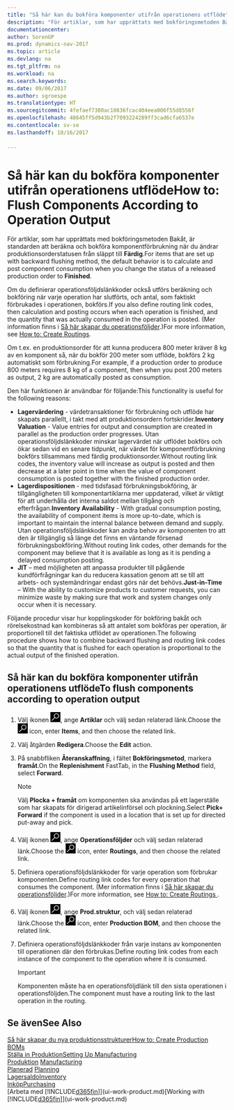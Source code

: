 ```yaml
---
title: "Så här kan du bokföra komponenter utifrån operationens utflöde"
description: "För artiklar, som har upprättats med bokföringsmetoden Bakåt, är standarden att beräkna och bokföra komponentförbrukning när du ändrar produktionsorderstatusen från släppt till **Färdig**. Mer information finns i  Bokföringsmetod."
documentationcenter: 
author: SorenGP
ms.prod: dynamics-nav-2017
ms.topic: article
ms.devlang: na
ms.tgt_pltfrm: na
ms.workload: na
ms.search.keywords: 
ms.date: 09/06/2017
ms.author: sgroespe
ms.translationtype: HT
ms.sourcegitcommit: 4fefaef7380ac10836fcac404eea006f55d8556f
ms.openlocfilehash: 48645ff5d943b2f7093224289ff3cad6cfa6537e
ms.contentlocale: sv-se
ms.lasthandoff: 10/16/2017

---
```

# <a name="how-to-flush-components-according-to-operation-output"></a><span data-ttu-id="4429b-104">Så här kan du bokföra komponenter utifrån operationens utflöde</span><span class="sxs-lookup"><span data-stu-id="4429b-104">How to: Flush Components According to Operation Output</span></span>
<span data-ttu-id="4429b-105">För artiklar, som har upprättats med bokföringsmetoden Bakåt, är standarden att beräkna och bokföra komponentförbrukning när du ändrar produktionsorderstatusen från släppt till **Färdig**.</span><span class="sxs-lookup"><span data-stu-id="4429b-105">For items that are set up with backward flushing method, the default behavior is to calculate and post component consumption when you change the status of a released production order to **Finished**.</span></span>  

<span data-ttu-id="4429b-106">Om du definierar operationsföljdslänkkoder också utförs beräkning och bokföring när varje operation har slutförts, och antal, som faktiskt förbrukades i operationen, bokförs.</span><span class="sxs-lookup"><span data-stu-id="4429b-106">If you also define routing link codes, then calculation and posting occurs when each operation is finished, and the quantity that was actually consumed in the operation is posted.</span></span> <span data-ttu-id="4429b-107">(Mer information finns i [Så här skapar du operationsföljder](production-how-to-create-routings.md).)</span><span class="sxs-lookup"><span data-stu-id="4429b-107">For more information, see [How to: Create Routings](production-how-to-create-routings.md).</span></span>  

<span data-ttu-id="4429b-108">Om t.ex. en produktionsorder för att kunna producera 800 meter kräver 8 kg av en komponent så, när du bokför 200 meter som utflöde, bokförs 2 kg automatiskt som förbrukning.</span><span class="sxs-lookup"><span data-stu-id="4429b-108">For example, if a production order to produce 800 meters requires 8 kg of a component, then when you post 200 meters as output, 2 kg are automatically posted as consumption.</span></span>  

<span data-ttu-id="4429b-109">Den här funktionen är användbar för följande:</span><span class="sxs-lookup"><span data-stu-id="4429b-109">This functionality is useful for the following reasons:</span></span>  

-   <span data-ttu-id="4429b-110">**Lagervärdering** - värdetransaktioner för förbrukning och utflöde har skapats parallellt, i takt med att produktionsordern fortskrider.</span><span class="sxs-lookup"><span data-stu-id="4429b-110">**Inventory Valuation** - Value entries for output and consumption are created in parallel as the production order progresses.</span></span> <span data-ttu-id="4429b-111">Utan operationsföljdslänkkoder minskar lagervärdet när utflödet bokförs och ökar sedan vid en senare tidpunkt, när värdet för komponentförbrukning bokförs tillsammans med färdig produktionsorder.</span><span class="sxs-lookup"><span data-stu-id="4429b-111">Without routing link codes, the inventory value will increase as output is posted and then decrease at a later point in time when the value of component consumption is posted together with the finished production order.</span></span>  
-   <span data-ttu-id="4429b-112">**Lagerdispositionen** - med tidsfasad förbrukningsbokföring, är tillgängligheten till komponentartiklarna mer uppdaterad, vilket är viktigt för att underhålla det interna saldot mellan tillgång och efterfrågan.</span><span class="sxs-lookup"><span data-stu-id="4429b-112">**Inventory Availability** - With gradual consumption posting, the availability of component items is more up-to-date, which is important to maintain the internal balance between demand and supply.</span></span> <span data-ttu-id="4429b-113">Utan operationsföljdslänkkoder kan andra behov av komponenten tro att den är tillgänglig så länge det finns en väntande försenad förbrukningsbokföring.</span><span class="sxs-lookup"><span data-stu-id="4429b-113">Without routing link codes, other demands for the component may believe that it is available as long as it is pending a delayed consumption posting.</span></span>  
-   <span data-ttu-id="4429b-114">**JIT** – med möjligheten att anpassa produkter till pågående kundförfrågningar kan du reducera kassation genom att se till att arbets- och systemändringar endast görs när det behövs.</span><span class="sxs-lookup"><span data-stu-id="4429b-114">**Just-in-Time** – With the ability to customize products to customer requests, you can minimize waste by making sure that work and system changes only occur when it is necessary.</span></span>  

<span data-ttu-id="4429b-115">Följande procedur visar hur kopplingskoder för bokföring bakåt och rörelsekostnad kan kombineras så att antalet som bokföras per operation, är proportionell till det faktiska utflödet av operationen.</span><span class="sxs-lookup"><span data-stu-id="4429b-115">The following procedure shows how to combine backward flushing and routing link codes so that the quantity that is flushed for each operation is proportional to the actual output of the finished operation.</span></span>  

## <a name="to-flush-components-according-to-operation-output"></a><span data-ttu-id="4429b-116">Så här kan du bokföra komponenter utifrån operationens utflöde</span><span class="sxs-lookup"><span data-stu-id="4429b-116">To flush components according to operation output</span></span>  
1.  <span data-ttu-id="4429b-117">Välj ikonen ![Söka efter sida eller rapport](media/ui-search/search_small.png "ikonen Söka efter sida eller rapport"), ange **Artiklar** och välj sedan relaterad länk.</span><span class="sxs-lookup"><span data-stu-id="4429b-117">Choose the ![Search for Page or Report](media/ui-search/search_small.png "Search for Page or Report icon") icon, enter **Items**, and then choose the related link.</span></span>  
2.  <span data-ttu-id="4429b-118">Välj åtgärden **Redigera**.</span><span class="sxs-lookup"><span data-stu-id="4429b-118">Choose the **Edit** action.</span></span>  
3.  <span data-ttu-id="4429b-119">På snabbfliken **Återanskaffning**, i fältet **Bokföringsmetod**, markera **framåt**.</span><span class="sxs-lookup"><span data-stu-id="4429b-119">On the **Replenishment** FastTab, in the **Flushing Method** field, select **Forward**.</span></span>  

    > [!NOTE]  
    >  <span data-ttu-id="4429b-120">Välj **Plocka + framåt** om komponenten ska användas på ett lagerställe som har skapats för dirigerad artikelinförsel och plockning.</span><span class="sxs-lookup"><span data-stu-id="4429b-120">Select **Pick+ Forward** if the component is used in a location that is set up for directed put-away and pick.</span></span>  

4.  <span data-ttu-id="4429b-121">Välj ikonen ![Söka efter sida eller rapport](media/ui-search/search_small.png "ikonen Söka efter sida eller rapport"), ange **Operationsföljder** och välj sedan relaterad länk.</span><span class="sxs-lookup"><span data-stu-id="4429b-121">Choose the ![Search for Page or Report](media/ui-search/search_small.png "Search for Page or Report icon") icon, enter **Routings**, and then choose the related link.</span></span>  
5.  <span data-ttu-id="4429b-122">Definiera operationsföljdslänkkoder för varje operation som förbrukar komponenten.</span><span class="sxs-lookup"><span data-stu-id="4429b-122">Define routing link codes for every operation that consumes the component.</span></span> <span data-ttu-id="4429b-123">(Mer information finns i [Så här skapar du operationsföljder](production-how-to-create-routings.md).)</span><span class="sxs-lookup"><span data-stu-id="4429b-123">For more information, see [How to: Create Routings ](production-how-to-create-routings.md).</span></span>  
6.  <span data-ttu-id="4429b-124">Välj ikonen ![Sök efter sidan eller rapporten](media/ui-search/search_small.png "ikonen Sök efter sidan eller rapporten"), ange **Prod.struktur**, och välj sedan relaterad länk.</span><span class="sxs-lookup"><span data-stu-id="4429b-124">Choose the ![Search for Page or Report](media/ui-search/search_small.png "Search for Page or Report icon") icon, enter **Production BOM**, and then choose the related link.</span></span>  
7.  <span data-ttu-id="4429b-125">Definiera operationsföljdslänkkoder från varje instans av komponenten till operationen där den förbrukas.</span><span class="sxs-lookup"><span data-stu-id="4429b-125">Define routing link codes from each instance of the component to the operation where it is consumed.</span></span>

    > [!IMPORTANT]  
    >  <span data-ttu-id="4429b-126">Komponenten måste ha en operationsföljdlänk till den sista operationen i operationsföljden.</span><span class="sxs-lookup"><span data-stu-id="4429b-126">The component must have a routing link to the last operation in the routing.</span></span>  

## <a name="see-also"></a><span data-ttu-id="4429b-127">Se även</span><span class="sxs-lookup"><span data-stu-id="4429b-127">See Also</span></span>  
[<span data-ttu-id="4429b-128">Så här skapar du nya produktionsstrukturer</span><span class="sxs-lookup"><span data-stu-id="4429b-128">How to: Create Production BOMs</span></span>](production-how-to-create-production-boms.md)  
[<span data-ttu-id="4429b-129">Ställa in Produktion</span><span class="sxs-lookup"><span data-stu-id="4429b-129">Setting Up Manufacturing</span></span>](production-configure-production-processes.md)  
<span data-ttu-id="4429b-130">[Produktion](production-manage-manufacturing.md)  </span><span class="sxs-lookup"><span data-stu-id="4429b-130">[Manufacturing](production-manage-manufacturing.md)  </span></span>  
<span data-ttu-id="4429b-131">[Planerad](production-planning.md) </span><span class="sxs-lookup"><span data-stu-id="4429b-131">[Planning](production-planning.md) </span></span>  
[<span data-ttu-id="4429b-132">Lagersaldo</span><span class="sxs-lookup"><span data-stu-id="4429b-132">Inventory</span></span>](inventory-manage-inventory.md)  
[<span data-ttu-id="4429b-133">Inköp</span><span class="sxs-lookup"><span data-stu-id="4429b-133">Purchasing</span></span>](purchasing-manage-purchasing.md)  
<span data-ttu-id="4429b-134">[Arbeta med [!INCLUDE[d365fin](includes/d365fin_md.md)]](ui-work-product.md)</span><span class="sxs-lookup"><span data-stu-id="4429b-134">[Working with [!INCLUDE[d365fin](includes/d365fin_md.md)]](ui-work-product.md)</span></span>


